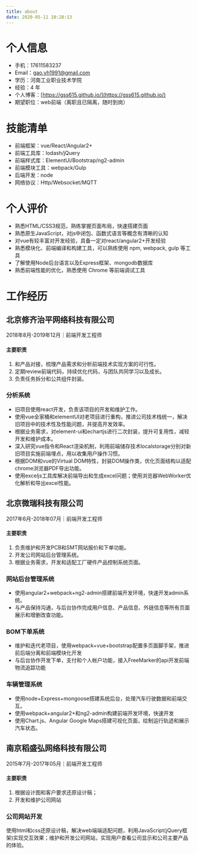 ```yaml
---
title: about
date: 2020-05-11 10:28:13
---
```


# 个人信息

- 手机：17611583237
- Email：gao.yh1991@gmail.com
- 学历：河南工业职业技术学院
- 经验：4 年
- 个人博客：[https://gss615.github.io/](https://gss615.github.io/)
- 期望职位：web前端（离职且已隔离，随时到岗）

# 技能清单

-   前端框架：vue/React/Angular2+
-   前端工具库：lodash/jQuery
-   前端样式库：ElementUi/Bootstrap/ng2-admin
-   前端模块工具：webpack/Gulp
-   后端开发：node
-   网络协议：Http/Websocket/MQTT

# 个人评价

-   熟悉HTML/CSS3规范，熟练掌握页面布局，快速搭建页面
-   熟悉原生JavaScript，对js中闭包、函数式语言等概念有清晰的认知
-   对vue有较丰富对开发经验，具备一定对react/angular2+开发经验
-   熟悉模块化、前端编译和构建工具，可以熟练使用 npm, webpack, gulp 等工具
-   了解使用Node后台语言以及Express框架、mongodb数据库
-   熟悉前端性能的优化，熟悉使用 Chrome 等前端调试工具

# 工作经历

## 北京修齐治平网络科技有限公司
2018年8月-2019年12月｜前端开发工程师

#### 主要职责

1.  和产品对接，梳理产品需求和分析前端技术实现方案的可行性。
2.	定期review前端代码，持续优化代码，与团队共同学习以及成长。
3.  负责任务拆分和公共组件封装。

### 分析系统

-   旧项目使用react开发，负责该项目的开发和维护工作。
-   使用vue全家桶和elementUI对老项目进行重构，推进公司技术栈统一，解决旧项目中的技术性及性能问题，并提高开发效率。
-	根据业务需求，对element-ui和echartjs进行二次封装，提升可复用性，减轻开发和维护成本。
-	深入研究vue指令和React渲染机制，利用前端储存技术localstorage分别对新旧项目实施前端埋点，用以收集用户操作习惯。
-	根据DOM和vue的Virtual DOM特性，封装DOM操作类，优化页面结构以适配chrome浏览器PDF导出功能。
-   使用exceljs工具库解决前端导出和生成excel问题；使用浏览器WebWorker优化解析和导出excel性能。


## 北京微瑞科技有限公司
2017年6月-2018年07月｜前端开发工程师

#### 主要职责

1.  负责维护和开发PCB和SMT网站报价和下单功能。
2.  开发公司网站后台管理系统。
3.  根据业务需求，开发和适配工厂硬件产品控制系统页面。

### 网站后台管理系统

-	使用angular2+webpack+ng2-admin搭建前端开发环境，快速开发admin系统。
-	与产品保持沟通，与后台协作完成用户信息、产品信息、外链信息等所有页面展示和增删改查功能。

### BOM下单系统

-	维护和迭代老项目，使用webpack+vue+bootstrap配置多页面脚手架，推进前后端分离和前端模块化开发
-	与后台协作开发下单，支付和个人帐户功能，接入FreeMarker的api开发前端物流追踪功能

### 车辆管理系统

-   使用node+Express+mongoose搭建系统后台，处理汽车行驶数据和前端交互。
-   使用webpack+angular2+和ng2-admin构建前端开发环境，快速开发
-   使用Chart.js、Angular Google Maps搭建可视化页面，绘制运行轨迹和展示汽车状态。

## 南京稻盛弘网络科技有限公司
2015年7月-2017年05月｜前端开发工程师

#### 主要职责

1. 根据设计图和客户要求还原设计稿；
2. 开发和维护公司网站

### 公司网站开发

使用html和css还原设计稿，解决web端端适配问题，利用JavaScript(jQuery框架)实现交互效果；维护和开发公司网站，实现用户查看公司显示和公司主要产品的体验。

